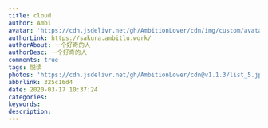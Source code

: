 ```yaml
---
title: cloud
author: Ambi
avatar: 'https://cdn.jsdelivr.net/gh/AmbitionLover/cdn/img/custom/avatar.jpg'
authorLink: https://sakura.ambitlu.work/
authorAbout: 一个好奇的人
authorDesc: 一个好奇的人
comments: true
tags: 悦读
photos: 'https://cdn.jsdelivr.net/gh/AmbitionLover/cdn@v1.1.3/list_5.jpg'
abbrlink: 325c16d4
date: 2020-03-17 10:37:24
categories:
keywords:
description:
---
```

